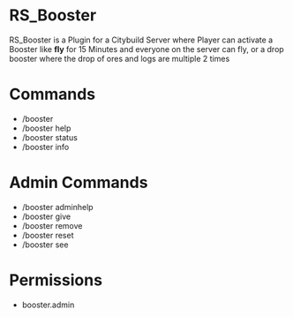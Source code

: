 # RS_Booster

RS_Booster is a Plugin for a Citybuild Server where Player can activate a Booster like __fly__ for 15 Minutes and everyone on the server can fly, or a drop booster where the drop of ores and logs are multiple 2 times

# Commands

- /booster
- /booster help
- /booster status
- /booster info

# Admin Commands
- /booster adminhelp
- /booster give
- /booster remove
- /booster reset
- /booster see

# Permissions

- booster.admin
